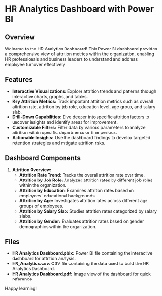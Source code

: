 # HR Analytics Dashboard with Power BI

## Overview

Welcome to the HR Analytics Dashboard! This Power BI dashboard provides a comprehensive view of attrition metrics within the organization, enabling HR professionals and business leaders to understand and address employee turnover effectively.

## Features

- **Interactive Visualizations:** Explore attrition trends and patterns through interactive charts, graphs, and tables.
- **Key Attrition Metrics:** Track important attrition metrics such as overall attrition rate, attrition by job role, education level, age group, and salary slab.
- **Drill-Down Capabilities:** Dive deeper into specific attrition factors to uncover insights and identify areas for improvement.
- **Customizable Filters:** Filter data by various parameters to analyze attrition within specific departments or time periods.
- **Actionable Insights:** Use the dashboard findings to develop targeted retention strategies and mitigate attrition risks.

## Dashboard Components

1. **Attrition Overview:**
   - **Attrition Rate Trend:** Tracks the overall attrition rate over time.
   - **Attrition by Job Role:** Analyzes attrition rates by different job roles within the organization.
   - **Attrition by Education:** Examines attrition rates based on employees' educational backgrounds.
   - **Attrition by Age:** Investigates attrition rates across different age groups of employees.
   - **Attrition by Salary Slab:** Studies attrition rates categorized by salary slabs.
   - **Attrition by Gender:** Evaluates attrition rates based on gender demographics within the organization.
	

## Files
- **HR Analytics Dashboard.pbix:** Power BI file containing the interactive dashboard for attrition analysis.
- **HR_Analytics.csv:** CSV file containing the data used to build the HR Analytics Dashboard.
- **HR Analytics Dashboard.pdf:** Image view of the dashboard for quick reference.

Happy learning!
